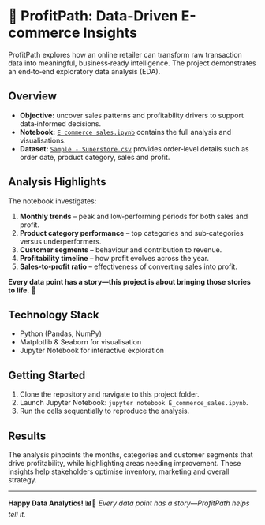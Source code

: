 # 📖 ProfitPath: Data-Driven E-commerce Insights
ProfitPath explores how an online retailer can transform raw transaction data into meaningful,
business‑ready intelligence. The project demonstrates an end‑to‑end exploratory data analysis (EDA).

## Overview
- **Objective:** uncover sales patterns and profitability drivers to support data‑informed decisions.
- **Notebook:** [`E_commerce_sales.ipynb`](E_commerce_sales.ipynb) contains the full analysis and visualisations.
- **Dataset:** [`Sample - Superstore.csv`](Sample%20-%20Superstore.csv) provides order‑level details such as order date, product category, sales and profit.

## Analysis Highlights
The notebook investigates:

1. **Monthly trends** – peak and low‑performing periods for both sales and profit.
2. **Product category performance** – top categories and sub‑categories versus underperformers.
3. **Customer segments** – behaviour and contribution to revenue.
4. **Profitability timeline** – how profit evolves across the year.
5. **Sales‑to‑profit ratio** – effectiveness of converting sales into profit.

**Every data point has a story—this project is about bringing those stories to life.** 🚀
## Technology Stack
- Python (Pandas, NumPy)
- Matplotlib & Seaborn for visualisation
- Jupyter Notebook for interactive exploration

## Getting Started
1. Clone the repository and navigate to this project folder.
2. Launch Jupyter Notebook: `jupyter notebook E_commerce_sales.ipynb`.
3. Run the cells sequentially to reproduce the analysis.

## Results
The analysis pinpoints the months, categories and customer segments that drive profitability, while highlighting areas needing improvement. These insights help stakeholders optimise inventory, marketing and overall strategy.

---

**Happy Data Analytics! 📊🎉**
*Every data point has a story—ProfitPath helps tell it.*
